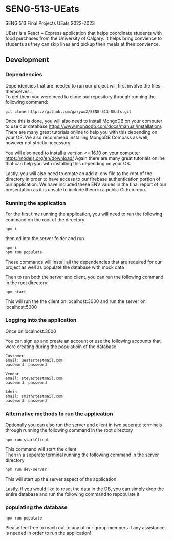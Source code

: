 # SENG-513-UEats

SENG 513 Final Projects UEats 2022-2023

UEats is a React + Express application that helps coordinate students with food purchases from the University of Calgary. It helps bring convience to students as they can skip lines and pickup their meals at their convience.

## Development

### Dependencies

Dependencies that are needed to run our project will first involve the files themselves. \
To get them you were need to clone our repository through running the following command:
```
git clone https://github.com/garywu2/SENG-513-UEats.git
```
Once this is done, you will also need to install MongoDB on your computer to use our database https://www.mongodb.com/docs/manual/installation/. There are many great tutorials online to help you with this depending on your OS. We also recommend installing MongoDB Compass as well, however not strictly necessary.

You will also need to install a version <= 16.10 on your computer https://nodejs.org/en/download/ Again there are many great tutorials online that can help you with installing this depending on your OS.

Lastly, you will also need to create an add a .env file to the root of the directory in order to have access to our firebase authentication portion of our application. We have included these ENV values in the final report of our presentation as it is unsafe to include them in a public Github repo.

### Running the application

For the first time running the application, you will need to run the following command on the root of the directory
``` 
npm i
```
then cd into the server folder and run 
```
npm i
npm run populate
```
These commands will install all the dependencies that are required for our project as well as populate the database with mock data

Then to run both the server and client, you can run the following command in the root directory:

```
npm start
```

This will run the the client on localhost:3000 and run the server on localhost:5000

### Logging into the application 

Once on localhost:3000

You can sign up and create an account or use the following accounts that were creating during the populatioin of the database 
``` 
Customer
email: ueats@testmail.com
password: password

Vendor
email: steve@testmail.com
password: password

Admin
email: smith@testmail.com
password: password
```

### Alternative methods to run the application

Optionally you can also run the server and client in two seperate terminals through running the following command in the root directory
```
npm run startClient
```
This command will start the client \
Then in a seperate terminal running the following command in the server directory
```
npm run dev-server
```
This will start up the server aspect of the application

Lastly, if you would like to reset the data in the DB, you can simply drop the entire database and run the following command to repopulate it
### populating the database

```
npm run populate
```

Please feel free to reach out to any of our group members if any assistance is needed in order to run the application!